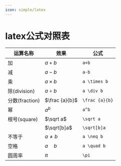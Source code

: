 ```yaml
---
icon: simple/latex
---
```


# latex公式对照表

| 运算名称         | 效果             | 公式             |
|--------------|----------------|----------------|
| 加            | $a+b$          | `a+b`          |
| 减            | $a-b$          | `a-b`          |
| 乘            | $a \times b$   | `a \times b`   |
| 除(division)  | $a \div b$     | `a \div b`     |
| 分数(fraction) | $\frac {a}{b}$ | `\frac {a}{b}` |
| 幂            | $a^b$          | `a^b`          |
| 根号(square)   | $\sqrt a$      | `\sqrt a`      |
|              | $\sqrt[b]a$    | `\sqrt[b]a`    |
| 不等于          | $a \neq b$     | `a \neq b`     |
| 空格           | $a \quad b$    | `a \quad b`    |
| 圆周率          | $\pi$          | `\pi`          |



